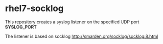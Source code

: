 # rhel7-socklog

This repository creates a syslog listener on the specified UDP port **SYSLOG_PORT**

The listener is based on socklog http://smarden.org/socklog/socklog.8.html

